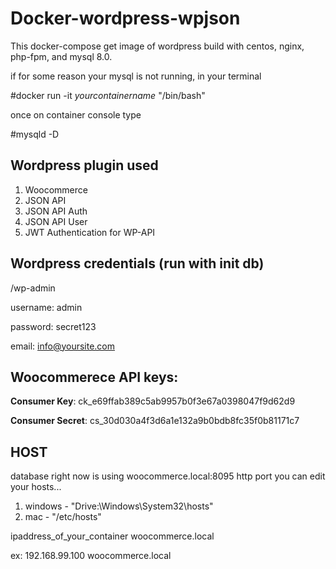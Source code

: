 # Docker-wordpress-wpjson
This docker-compose get image of wordpress build with centos, nginx, php-fpm, and mysql 8.0.

if for some reason your mysql is not running, in your terminal

#docker run -it *yourcontainername* "/bin/bash"

once on container console type

#mysqld -D

## Wordpress plugin used

1. Woocommerce
2. JSON API
3. JSON API Auth
4. JSON API User
5. JWT Authentication for WP-API

## Wordpress credentials (run with init db)

/wp-admin

username: admin

password: secret123

email: info@yoursite.com

## Woocommerece API keys:

**Consumer Key**: ck_e69ffab389c5ab9957b0f3e67a0398047f9d62d9

**Consumer Secret**: cs_30d030a4f3d6a1e132a9b0bdb8fc35f0b81171c7

## HOST

database right now is using woocommerce.local:8095 http port you can edit your hosts...

1. windows - "Drive:\Windows\System32\hosts"
2. mac - "/etc/hosts"

ipaddress_of_your_container woocommerce.local

ex: 192.168.99.100       woocommerce.local